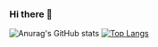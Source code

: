 ### Hi there 👋
![Anurag's GitHub stats](https://github-readme-stats.vercel.app/api?username=P48LIT0&show_icons=true&theme=dracula)
[![Top Langs](https://github-readme-stats.vercel.app/api/top-langs/?username=P48LIT0&layout=compact)](https://github.com/anuraghazra/github-readme-stats)
<!--
**P48LIT0/P48LIT0** is a ✨ _special_ ✨ repository because its `README.md` (this file) appears on your GitHub profile.

Here are some ideas to get you started:

- 🔭 I’m currently working on ...
- 🌱 I’m currently learning ...
- 👯 I’m looking to collaborate on ...
- 🤔 I’m looking for help with ...
- 💬 Ask me about ...
- 📫 How to reach me: ...
- 😄 Pronouns: ...
- ⚡ Fun fact: ...
-->
